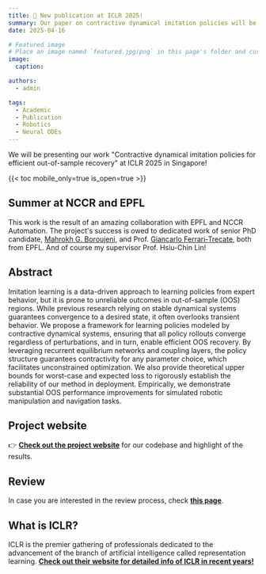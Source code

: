 ```yaml
---
title: 🎉 New publication at ICLR 2025!
summary: Our paper on contractive dynamical imitation policies will be a part of ICLR 2025 in Singapore. If you're in Singapore around that time, come to our poster session, 10:30–12 in Hall 3/2B, no. 39 to talk safe robotics 🤖!
date: 2025-04-16

# Featured image
# Place an image named `featured.jpg/png` in this page's folder and customize its options here.
image:
  caption:

authors:
  - admin

tags:
  - Academic
  - Publication
  - Robotics
  - Neural ODEs
---
```


We will be presenting our work "Contractive dynamical imitation policies for efficient out-of-sample recovery" at ICLR 2025 in Singapore!

{{< toc mobile_only=true is_open=true >}}

## Summer at NCCR and EPFL
This work is the result of an amazing collaboration with EPFL and NCCR Automation. The project's success is owed to dedicated work of senior PhD candidate, [Mahrokh G. Boroujeni](https://people.epfl.ch/mahrokh.ghoddousiboroujeni?lang=en), and Prof. [Giancarlo Ferrari-Trecate](https://www.epfl.ch/labs/decode/), both from EPFL. And of course my supervisor Prof. Hsiu-Chin Lin!

## Abstract

Imitation learning is a data-driven approach to learning policies from expert behavior, but it is prone to unreliable outcomes in out-of-sample (OOS) regions. While previous research relying on stable dynamical systems guarantees convergence to a desired state, it often overlooks transient behavior. We propose a framework for learning policies modeled by contractive dynamical systems, ensuring that all policy rollouts converge regardless of perturbations, and in turn, enable efficient OOS recovery. By leveraging recurrent equilibrium networks and coupling layers, the policy structure guarantees contractivity for any parameter choice, which facilitates unconstrained optimization. We also provide theoretical upper bounds for worst-case and expected loss to rigorously establish the reliability of our method in deployment. Empirically, we demonstrate substantial OOS performance improvements for simulated robotic manipulation and navigation tasks.

## Project website

👉 [**Check out the project website**](https://sites.google.com/view/contractive-dynamical-policies) for our codebase and highlight of the results.

## Review
In case you are interested in the review process, check [**this page**](https://openreview.net/forum?id=lILEtkWOXD&referrer=%5BAuthor%20Console%5D(%2Fgroup%3Fid%3DICLR.cc%2F2025%2FConference%2FAuthors%23your-submissions)).

## What is ICLR?
ICLR is the premier gathering of professionals dedicated to the advancement of the branch of artificial intelligence called representation learning. [**Check out their website for detailed info of ICLR in recent years!**](https://iclr.cc/)
